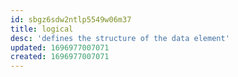 ```yaml
---
id: sbgz6sdw2ntlp5549w06m37
title: logical
desc: 'defines the structure of the data element'
updated: 1696977007071
created: 1696977007071
---
```

